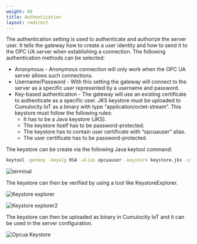 ```yaml
---
weight: 60
title: Authentication
layout: redirect
---
```


The authentication setting is used to authenticate and authorize the server user. It tells the gateway how to create a user identity and how to send it to the OPC UA server when establishing a connection. The following authentication methods can be selected:

- Anonymous - Anonymous connection will only work when the OPC UA server allows such connections.
- Username/Password - With this setting the gateway will connect to the server as a specific user represented by a username and password.
- Key-based authentication - The gateway will use an existing certificate to authenticate as a specific user. JKS keystore must be uploaded to Cumulocity IoT as a binary with type “application/octet-stream”. This keystore must follow the following rules:
    - It has to be a Java keystore (JKS).
    - The keystore itself has to be password-protected.
    - The keystore has to contain user certificate with  “opcuauser” alias.
    - The user certificate has to be password-protected.

The keystore can be create via the following Java keytool command:

```bash
keytool -genkey -keyalg RSA -alias opcuauser -keystore keystore.jks -storepass passw0rd_a -validity 3600 -keysize 2048
```
![terminal](/images/device-protocols-guide/opcua/opcua-terminal.png)

The keystore can then be verified by using a tool like KeystoreExplorer.

![Keystore explorer](/images/device-protocols-guide/opcua/opcua-keystore-explorer1.png)


![Keystore explorer2](/images/device-protocols-guide/opcua/opcua-keystore-explorer2.png)

The keystore can then be uploaded as binary in Cumulocity IoT and it can be used in the server configuration.

![Opcua Keystore](/images/device-protocols-guide/opcua/opcua-keystore.png)
